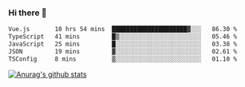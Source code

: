 ### Hi there 👋



<!--
**webB1an/webB1an** is a ✨ _special_ ✨ repository because its `README.md` (this file) appears on your GitHub profile.

Here are some ideas to get you started:

- 🔭 I’m currently working on ...
- 🌱 I’m currently learning ...
- 👯 I’m looking to collaborate on ...
- 🤔 I’m looking for help with ...
- 💬 Ask me about ...
- 📫 How to reach me: ...
- 😄 Pronouns: ...
- ⚡ Fun fact: ...
-->

<!--START_SECTION:waka-->

```txt
Vue.js       10 hrs 54 mins  █████████████████████▓░░░   86.30 %
TypeScript   41 mins         █▒░░░░░░░░░░░░░░░░░░░░░░░   05.46 %
JavaScript   25 mins         █░░░░░░░░░░░░░░░░░░░░░░░░   03.38 %
JSON         19 mins         ▓░░░░░░░░░░░░░░░░░░░░░░░░   02.61 %
TSConfig     8 mins          ▒░░░░░░░░░░░░░░░░░░░░░░░░   01.10 %
```

<!--END_SECTION:waka-->


[![Anurag's github stats](https://github-readme-stats.vercel.app/api?username=webB1an&show_icons=true&theme=radical)](https://github.com/anuraghazra/github-readme-stats)

